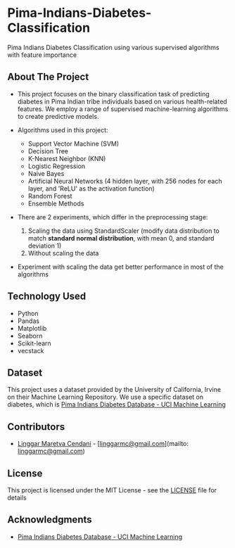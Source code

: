 # Pima-Indians-Diabetes-Classification
Pima Indians Diabetes Classification using various supervised algorithms with feature importance

## About The Project
* This project focuses on the binary classification task of predicting diabetes in Pima Indian tribe individuals based on various health-related features. We employ a range of supervised machine-learning algorithms to create predictive models.

* Algorithms used in this project:
  * Support Vector Machine (SVM)
  * Decision Tree
  * K-Nearest Neighbor (KNN)
  * Logistic Regression
  * Naive Bayes
  * Artificial Neural Networks (4 hidden layer, with 256 nodes for each layer, and 'ReLU' as the activation function)
  * Random Forest
  * Ensemble Methods

* There are 2 experiments, which differ in the preprocessing stage:
  1. Scaling the data using StandardScaler (modify data distribution to match **standard normal distribution**, with mean 0, and standard deviation 1)
  2. Without scaling the data

* Experiment with scaling the data get better performance in most of the algorithms

## Technology Used
* Python
* Pandas
* Matplotlib
* Seaborn
* Scikit-learn
* vecstack

## Dataset
This project uses a dataset provided by the University of California, Irvine on their Machine Learning Repository. We use a specific dataset on diabetes, which is [Pima Indians Diabetes Database - UCI Machine Learning](https://www.kaggle.com/datasets/uciml/pima-indians-diabetes-database)

## Contributors
* [Linggar Maretva Cendani](https://github.com/LinggarM) - [linggarmc@gmail.com](mailto: linggarmc@gmail.com)

## License
This project is licensed under the MIT License - see the [LICENSE](LICENSE) file for details

## Acknowledgments
* [Pima Indians Diabetes Database - UCI Machine Learning](https://www.kaggle.com/datasets/uciml/pima-indians-diabetes-database)
